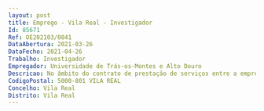 ```yaml
--- 
layout: post
title: Emprego - Vila Real - Investigador
Id: 85671
Ref: OE202103/0841
DataAbertura: 2021-03-26
DataFecho: 2021-04-26
Trabalho: Investigador
Empregador: Universidade de Trás-os-Montes e Alto Douro
Descricao: No âmbito do contrato de prestação de serviços entre a empresa VALE S.A e Universidade de Trás os Montes e Alto Douro, ao abrigo do projeto Entire   Análise dos Impactos de Rejeitos em Rompimentos de Barragens para um Ambiente Aquático Restaurado é necessário o desenvolvimento das seguintes atividades   Conceção de um modelo de transporte de sedimentos, rejeitos e metais dissolvidos à escalado trecho de rio, baseado em software específico, e sua implementação no Rio Paraopeba (Minas Gerais, Brasil).  Conceção de um Modelo de Análise Multicritério para avaliação do risco de reposição do abastecimento de água a municípios abastecidos pelo Paraopeba.  Participação nas reuniões de trabalho com vista à harmonização das várias tarefas do projeto e consequente divulgação em conferências nacionais e internacionais.  Submissão mínima de 3 artigos científicos por ano em revistas indexadas ao JCR e SCOPUS (de quartil 1).
CodigoPostal: 5000-801 VILA REAL
Concelho: Vila Real
Distrito: Vila Real
--- 
```

